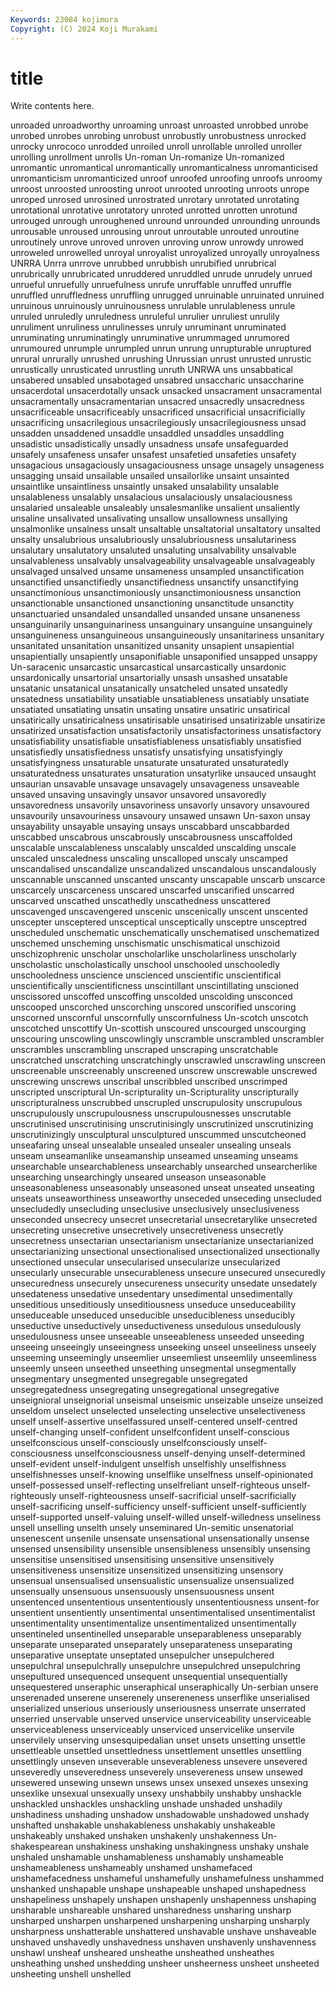 ```yaml
---
Keywords: 23084 kojimura
Copyright: (C) 2024 Koji Murakami
---
```


# title

Write contents here.



 unroaded unroadworthy unroaming unroast unroasted unrobbed unrobe unrobed
unrobes unrobing unrobust unrobustly unrobustness unrocked unrocky unrococo unrodded unroiled
unroll unrollable unrolled unroller unrolling unrollment unrolls Un-roman Un-romanize Un-romanized
unromantic unromantical unromantically unromanticalness unromanticised unromanticism unromanticized unroof unroofed unroofing
unroofs unroomy unroost unroosted unroosting unroot unrooted unrooting unroots unrope
unroped unrosed unrosined unrostrated unrotary unrotated unrotating unrotational unrotative unrotatory
unroted unrotted unrotten unrotund unrouged unrough unroughened unround unrounded unrounding
unrounds unrousable unroused unrousing unrout unroutable unrouted unroutine unroutinely unrove
unroved unroven unroving unrow unrowdy unrowed unroweled unrowelled unroyal unroyalist
unroyalized unroyally unroyalness UNRRA Unrra unrrove unrubbed unrubbish unrubified unrubrical
unrubrically unrubricated unruddered unruddled unrude unrudely unrued unrueful unruefully unruefulness
unrufe unruffable unruffed unruffle unruffled unruffledness unruffling unrugged unruinable unruinated
unruined unruinous unruinously unruinousness unrulable unrulableness unrule unruled unruledly unruledness
unruleful unrulier unruliest unrulily unruliment unruliness unrulinesses unruly unruminant unruminated
unruminating unruminatingly unruminative unrummaged unrumored unrumoured unrumple unrumpled unrun unrung
unrupturable unruptured unrural unrurally unrushed unrushing Unrussian unrust unrusted unrustic
unrustically unrusticated unrustling unruth UNRWA uns unsabbatical unsabered unsabled unsabotaged
unsabred unsaccharic unsaccharine unsacerdotal unsacerdotally unsack unsacked unsacrament unsacramental unsacramentally
unsacramentarian unsacred unsacredly unsacredness unsacrificeable unsacrificeably unsacrificed unsacrificial unsacrificially unsacrificing
unsacrilegious unsacrilegiously unsacrilegiousness unsad unsadden unsaddened unsaddle unsaddled unsaddles unsaddling
unsadistic unsadistically unsadly unsadness unsafe unsafeguarded unsafely unsafeness unsafer unsafest
unsafetied unsafeties unsafety unsagacious unsagaciously unsagaciousness unsage unsagely unsageness unsagging
unsaid unsailable unsailed unsailorlike unsaint unsainted unsaintlike unsaintliness unsaintly unsaked
unsalability unsalable unsalableness unsalably unsalacious unsalaciously unsalaciousness unsalaried unsaleable unsaleably
unsalesmanlike unsalient unsaliently unsaline unsalivated unsalivating unsallow unsallowness unsallying unsalmonlike
unsalness unsalt unsaltable unsaltatorial unsaltatory unsalted unsalty unsalubrious unsalubriously unsalubriousness
unsalutariness unsalutary unsalutatory unsaluted unsaluting unsalvability unsalvable unsalvableness unsalvably unsalvageability
unsalvageable unsalvageably unsalvaged unsalved unsame unsameness unsampled unsanctification unsanctified unsanctifiedly
unsanctifiedness unsanctify unsanctifying unsanctimonious unsanctimoniously unsanctimoniousness unsanction unsanctionable unsanctioned unsanctioning
unsanctitude unsanctity unsanctuaried unsandaled unsandalled unsanded unsane unsaneness unsanguinarily unsanguinariness
unsanguinary unsanguine unsanguinely unsanguineness unsanguineous unsanguineously unsanitariness unsanitary unsanitated unsanitation
unsanitized unsanity unsapient unsapiential unsapientially unsapiently unsaponifiable unsaponified unsapped unsappy
Un-saracenic unsarcastic unsarcastical unsarcastically unsardonic unsardonically unsartorial unsartorially unsash unsashed
unsatable unsatanic unsatanical unsatanically unsatcheled unsated unsatedly unsatedness unsatiability unsatiable
unsatiableness unsatiably unsatiate unsatiated unsatiating unsatin unsating unsatire unsatiric unsatirical
unsatirically unsatiricalness unsatirisable unsatirised unsatirizable unsatirize unsatirized unsatisfaction unsatisfactorily unsatisfactoriness
unsatisfactory unsatisfiability unsatisfiable unsatisfiableness unsatisfiably unsatisfied unsatisfiedly unsatisfiedness unsatisfy unsatisfying
unsatisfyingly unsatisfyingness unsaturable unsaturate unsaturated unsaturatedly unsaturatedness unsaturates unsaturation unsatyrlike
unsauced unsaught unsaurian unsavable unsavage unsavagely unsavageness unsaveable unsaved unsaving
unsavingly unsavor unsavored unsavoredly unsavoredness unsavorily unsavoriness unsavorly unsavory unsavoured
unsavourily unsavouriness unsavoury unsawed unsawn Un-saxon unsay unsayability unsayable unsaying
unsays unscabbard unscabbarded unscabbed unscabrous unscabrously unscabrousness unscaffolded unscalable unscalableness
unscalably unscalded unscalding unscale unscaled unscaledness unscaling unscalloped unscaly unscamped
unscandalised unscandalize unscandalized unscandalous unscandalously unscannable unscanned unscanted unscanty unscapable
unscarb unscarce unscarcely unscarceness unscared unscarfed unscarified unscarred unscarved unscathed
unscathedly unscathedness unscattered unscavenged unscavengered unscenic unscenically unscent unscented unscepter
unsceptered unsceptical unsceptically unsceptre unsceptred unscheduled unschematic unschematically unschematised unschematized
unschemed unscheming unschismatic unschismatical unschizoid unschizophrenic unscholar unscholarlike unscholarliness unscholarly
unscholastic unscholastically unschool unschooled unschooledly unschooledness unscience unscienced unscientific unscientifical
unscientifically unscientificness unscintillant unscintillating unscioned unscissored unscoffed unscoffing unscolded unscolding
unsconced unscooped unscorched unscorching unscored unscorified unscoring unscorned unscornful unscornfully
unscornfulness Un-scotch unscotch unscotched unscottify Un-scottish unscoured unscourged unscourging unscouring
unscowling unscowlingly unscramble unscrambled unscrambler unscrambles unscrambling unscraped unscraping unscratchable
unscratched unscratching unscratchingly unscrawled unscrawling unscreen unscreenable unscreenably unscreened unscrew
unscrewable unscrewed unscrewing unscrews unscribal unscribbled unscribed unscrimped unscripted unscriptural
Un-scripturality un-Scripturality unscripturally unscripturalness unscrubbed unscrupled unscrupulosity unscrupulous unscrupulously unscrupulousness
unscrupulousnesses unscrutable unscrutinised unscrutinising unscrutinisingly unscrutinized unscrutinizing unscrutinizingly unsculptural unsculptured
unscummed unscutcheoned unseafaring unseal unsealable unsealed unsealer unsealing unseals unseam
unseamanlike unseamanship unseamed unseaming unseams unsearchable unsearchableness unsearchably unsearched unsearcherlike
unsearching unsearchingly unseared unseason unseasonable unseasonableness unseasonably unseasoned unseat unseated
unseating unseats unseaworthiness unseaworthy unseceded unseceding unsecluded unsecludedly unsecluding unseclusive
unseclusively unseclusiveness unseconded unsecrecy unsecret unsecretarial unsecretarylike unsecreted unsecreting unsecretive
unsecretively unsecretiveness unsecretly unsecretness unsectarian unsectarianism unsectarianize unsectarianized unsectarianizing unsectional
unsectionalised unsectionalized unsectionally unsectioned unsecular unsecularised unsecularize unsecularized unsecularly unsecurable
unsecurableness unsecure unsecured unsecuredly unsecuredness unsecurely unsecureness unsecurity unsedate unsedately
unsedateness unsedative unsedentary unsedimental unsedimentally unseditious unseditiously unseditiousness unseduce unseduceability
unseduceable unseduced unseducible unseducibleness unseducibly unseductive unseductively unseductiveness unsedulous unsedulously
unsedulousness unsee unseeable unseeableness unseeded unseeding unseeing unseeingly unseeingness unseeking
unseel unseeliness unseely unseeming unseemingly unseemlier unseemliest unseemlily unseemliness unseemly
unseen unseethed unseething unsegmental unsegmentally unsegmentary unsegmented unsegregable unsegregated unsegregatedness
unsegregating unsegregational unsegregative unseignioral unseignorial unseismal unseismic unseizable unseize unseized
unseldom unselect unselected unselecting unselective unselectiveness unself unself-assertive unselfassured unself-centered
unself-centred unself-changing unself-confident unselfconfident unself-conscious unselfconscious unself-consciously unselfconsciously unself-consciousness unselfconsciousness
unself-denying unself-determined unself-evident unself-indulgent unselfish unselfishly unselfishness unselfishnesses unself-knowing unselflike
unselfness unself-opinionated unself-possessed unself-reflecting unselfreliant unself-righteous unself-righteously unself-righteousness unself-sacrificial unself-sacrificially
unself-sacrificing unself-sufficiency unself-sufficient unself-sufficiently unself-supported unself-valuing unself-willed unself-willedness unseliness unsell
unselling unselth unsely unseminared Un-semitic unsenatorial unsenescent unsenile unsensate unsensational
unsensationally unsense unsensed unsensibility unsensible unsensibleness unsensibly unsensing unsensitise unsensitised
unsensitising unsensitive unsensitively unsensitiveness unsensitize unsensitized unsensitizing unsensory unsensual unsensualised
unsensualistic unsensualize unsensualized unsensually unsensuous unsensuously unsensuousness unsent unsentenced unsententious
unsententiously unsententiousness unsent-for unsentient unsentiently unsentimental unsentimentalised unsentimentalist unsentimentality unsentimentalize
unsentimentalized unsentimentally unsentineled unsentinelled unseparable unseparableness unseparably unseparate unseparated unseparately
unseparateness unseparating unseparative unseptate unseptated unsepulcher unsepulchered unsepulchral unsepulchrally unsepulchre
unsepulchred unsepulchring unsepultured unsequenced unsequent unsequential unsequentially unsequestered unseraphic unseraphical
unseraphically Un-serbian unsere unserenaded unserene unserenely unsereneness unserflike unserialised unserialized
unserious unseriously unseriousness unserrate unserrated unserried unservable unserved unservice unserviceability
unserviceable unserviceableness unserviceably unserviced unservicelike unservile unservilely unserving unsesquipedalian unset
unsets unsetting unsettle unsettleable unsettled unsettledness unsettlement unsettles unsettling unsettlingly
unseven unseverable unseverableness unsevere unsevered unseveredly unseveredness unseverely unsevereness unsew
unsewed unsewered unsewing unsewn unsews unsex unsexed unsexes unsexing unsexlike
unsexual unsexually unsexy unshabbily unshabby unshackle unshackled unshackles unshackling unshade
unshaded unshadily unshadiness unshading unshadow unshadowable unshadowed unshady unshafted unshakable
unshakableness unshakably unshakeable unshakeably unshaked unshaken unshakenly unshakenness Un-shakespearean unshakiness
unshaking unshakingness unshaky unshale unshaled unshamable unshamableness unshamably unshameable unshameableness
unshameably unshamed unshamefaced unshamefacedness unshameful unshamefully unshamefulness unshammed unshanked unshapable
unshape unshapeable unshaped unshapedness unshapeliness unshapely unshapen unshapenly unshapenness unshaping
unsharable unshareable unshared unsharedness unsharing unsharp unsharped unsharpen unsharpened unsharpening
unsharping unsharply unsharpness unshatterable unshattered unshavable unshave unshaveable unshaved unshavedly
unshavedness unshaven unshavenly unshavenness unshawl unsheaf unsheared unsheathe unsheathed unsheathes
unsheathing unshed unshedding unsheer unsheerness unsheet unsheeted unsheeting unshell unshelled
